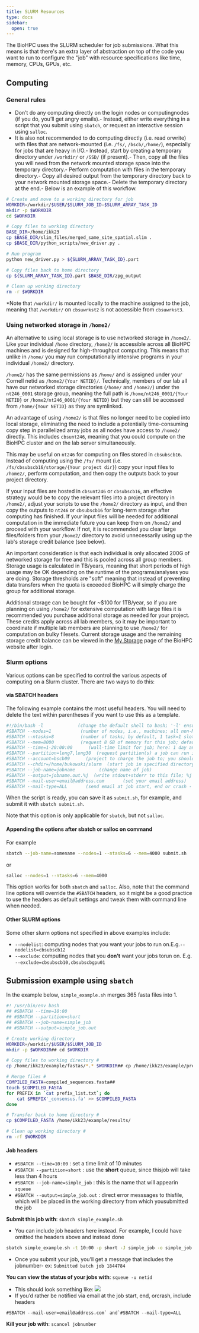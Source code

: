 ```yaml
---
title: SLURM Resources
type: docs
sidebar:
  open: true
---
```


The BioHPC uses the SLURM scheduler for job submissions. What this means is that there's an extra layer of abstraction on top of the code you want to run to configure the "job" with resource specifications like time, memory, CPUs, GPUs, etc.

## Computing
### General rules
- Don’t do any computing directly on the login nodes or computingnodes (if you do, you’ll get angry emails).- Instead, either write everything in a script that you submit   using `sbatch`, or request an interactive session using   `salloc`.
- It is also not recommended to do computing directly (i.e. read orwrite) with files that are network-mounted (i.e. `/fs/`, `/bscb/`,`/home/`), especially for jobs that are heavy in I/O.- Instead, start by creating a temporary directory under   `/workdir/` or `/SSD/` (if present).- Then, copy all the files you will need from the network mounted   storage space into the temporary directory.- Perform computation with files in the temporary directory.- Copy all desired output from the temporary directory back to   your network mounted storage space.- Delete the temporary directory at the end.- Below is an example of this workflow.

```bash
# Create and move to a working directory for job
WORKDIR=/workdir/$USER/$SLURM_JOB_ID-$SLURM_ARRAY_TASK_ID
mkdir -p $WORKDIR
cd $WORKDIR

# Copy files to working directory
BASE_DIR=/home/ikk23
cp $BASE_DIR/slim_files/merged_same_site_spatial.slim .
cp $BASE_DIR/python_scripts/new_driver.py .

# Run program
python new_driver.py > ${SLURM_ARRAY_TASK_ID}.part

# Copy files back to home directory
cp ${SLURM_ARRAY_TASK_ID}.part $BASE_DIR/zpg_output

# Clean up working directory
rm -r $WORKDIR
```
*Note that `/workdir/` is mounted locally to the machine assigned to the job, meaning that `/workdir/` on `cbsuwrkst2` is not accessible from `cbsuwrkst3`.  

### Using networked storage in `/home2/`

An alternative to using local storage is to use networked storage in `/home2/`. Like your individual `/home` directory, `/home2/` is accessible across all BioHPC machines and is designed for high-throughput computing. This means that unlike in `/home/` you may run computationally intensive programs in your individual `/home2/` directory.  

`/home2/` has the same permissions as `/home/` and is assigned under your Cornell netid as `/home2/{Your NETID}/`. Technically, members of our lab all have our networked storage directories (`/home/` and `/home2/`) under the `nt246_0001` storage group, meaning the full path is `/home/nt246_0001/{Your NETID}` or `/home2/nt246_0001/{Your NETID}` but they can still be accessed from `/home/{Your NETID}` as they are symlinked.  

An advantage of using `/home2/` is that files no longer need to be copied into local storage, eliminating the need to include a potentially time-consuming copy step in parallelized array jobs as all nodes have access to `/home2/` directly. This includes `cbsunt246`, meaning that you could compute on the BioHPC cluster and on the lab server simultaneously. 

This may be useful on `nt246` for computing on files stored in `cbsubscb16`. Instead of computing using the `/fs/` mount (i.e. `/fs/cbsubscb16/storage/{Your project dir}`) copy your input files to `/home2/`, perform computation, and then copy the outputs back to your project directory.

If your input files are hosted in `cbsunt246` or `cbsubscb16`, an effective strategy would be to copy the relevant files into a project directory in `/home2/`, adjust your scripts to use the `/home2/` directory as input, and then copy the outputs to `nt246` or `cbsubscb16` for long-term storage after computing has finished. If your input files will be needed for additional computation in the immediate future you can keep them on `/home2/` and proceed with your workflow. If not, it is recommended you clear large files/folders from your `/home2/` directory to avoid unnecessarily using up the lab's storage credit balance (see below). 

An important consideration is that each individual is only allocated 200G of networked storage for free and this is pooled across all group members. Storage usage is calculated in TB/years, meaning that short periods of high usage may be OK depending on the runtime of the programs/analyses you are doing. Storage thresholds are "soft" meaning that instead of preventing data transfers when the quota is exceeded BioHPC will simply charge the group for additional storage. 

Additional storage can be bought for ~$100 for 1TB/year, so if you are planning on using `/home2/` for extensive computation with large files it is recommended you purchase additional storage as needed for your project. These credits apply across all lab members, so it may be important to coordinate if multiple lab members are planning to use `/home2/` for computation on bulky filesets. Current storage usage and the remaining storage credit balance can be viewed in the [My Storage](https://biohpc.cornell.edu//lab/mystorage.aspx) page of the BioHPC website after login.

### Slurm options

Various options can be specified to control the various aspects of
computing on a Slurm cluster. There are two ways to do this:

#### via SBATCH headers

The following example contains the most useful headers. You will need to
delete the text within parentheses if you want to use this as a
template.

```bash {filename="example SLURM headers"}
#!/bin/bash -l             (change the default shell to bash; '-l' ensures your .bashrc will be sourced in, thus setting the login environment)
#SBATCH --nodes=1           (number of nodes, i.e., machines; all non-MPI jobs *must* run on a single node, i.e., '--nodes=1' must be given here)
#SBATCH --ntasks=8          (number of tasks; by default, 1 task=1 slot=1 thread)
#SBATCH --mem=8000          (request 8 GB of memory for this job; default is 1GB per job; here: 8)
#SBATCH --time=1-20:00:00      (wall-time limit for job; here: 1 day and 20 hours)
#SBATCH --partition=long7,long30  (request partition(s) a job can run in; here: long7 and lon30 partition)
#SBATCH --account=bscb09      (project to charge the job to; you should be a member of at least one of 6 projects: ak735_0001,bscb01,bscb02,bscb03,bscb09,bscb10)
#SBATCH --chdir=/home/bukowski/slurm  (start job in specified directory; default is the directory in which sbatch was invoked)
#SBATCH --job-name=jobname         (change name of job)
#SBATCH --output=jobname.out.%j  (write stdout+stderr to this file; %j willbe replaced by job ID)
#SBATCH --mail-user=email@address.com       (set your email address)
#SBATCH --mail-type=ALL       (send email at job start, end or crash - do not use if this is going to generate thousands of e-mails!)
```

When the script is ready, you can save it as `submit.sh`, for example,
and submit it with `sbatch submit.sh`.

Note that this option is only applicable for `sbatch`, but not `salloc`.

#### Appending the options after sbatch or salloc on command
For example
```bash
sbatch --job-name=somename --nodes=1 --ntasks=6 --mem=4000 submit.sh
```
or
```bash
salloc --nodes=1 --ntasks=6 --mem=4000
```

This option works for both `sbatch` and `salloc`. Also, note that the
command line options will override the `#SBATCH` headers, so it might be
a good practice to use the headers as default settings and tweak them
with command line when needed.

#### Other SLURM options
Some other slurm options not specified in above examples include:
- `--nodelist`: computing nodes that you want your jobs to run on.E.g.`--nodelist=cbsubscb12`
- `--exclude`: computing nodes that you **don’t** want your jobs torun on. E.g. `--exclude=cbsubscb10,cbsubscbgpu01`

## Submission example using `sbatch`
In the example below, `simple_example.sh` merges 365 fasta files into 1.

```bash {filename="simple_example.sh"}
#! /usr/bin/env bash
## #SBATCH --time=10:00
## #SBATCH --partition=short
## #SBATCH --job-name=simple_job
## #SBATCH --output=simple_job.out

# Create working directory
WORKDIR=/workdir/$USER/$SLURM_JOB_ID
mkdir -p $WORKDIR## cd $WORKDIR

# Copy files to working directory #
cp /home/ikk23/example/fastas/*.* $WORKDIR## cp /home/ikk23/example/prefix_list.txt $WORKDIR

# Merge files #
COMPILED_FASTA=compiled_sequences.fasta##
touch $COMPILED_FASTA
for PREFIX in `cat prefix_list.txt`; do
    cat $PREFIX'_consensus.fa' >> $COMPILED_FASTA
done

# Transfer back to home directory #
cp $COMPILED_FASTA /home/ikk23/example/results/

# Clean up working directory #
rm -rf $WORKDIR
```

#### Job headers
- `#SBATCH --time=10:00` : set a time limit of 10 minutes
- `#SBATCH --partition=short` : use the **short** queue, since thisjob will take less than 4 hours
- `#SBATCH --job-name=simple_job` : this is the name that will appearin `squeue`
- `#SBATCH --output=simple_job.out` : direct error messsages to thisfile, which will be placed in the working directory from which yousubmitted the job

**Submit this job with**: `sbatch simple_example.sh`

- You can include job headers here instead. For example, I could have omitted the headers above and instead done
```bash
sbatch simple_example.sh -t 10:00 -p short -J simple_job -o simple_job.out
```
- Once you submit your job, you’ll get a message that includes the jobnumber- ex: `Submitted batch job 1844784`

**You can view the status of your jobs with**: `squeue -u netid`

- This should look something like: ![](resources/job_status.png)
- If you’d rather be notified via email at the job start, end, orcrash, include headers 
```
#SBATCH --mail-user=email@address.com` and`#SBATCH --mail-type=ALL
```
**Kill your job with**: `scancel jobnumber`